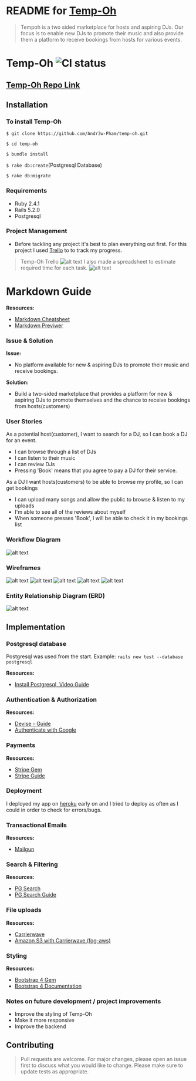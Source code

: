 # README for [Temp-Oh](https://temp-oh.herokuapp.com/)
>Tempoh is a two sided marketplace for hosts and aspiring DJs.
Our focus is to enable new DJs to promote their music and also provide them a platform to receive bookings from hosts for various events.
# Temp-Oh ![CI status](https://img.shields.io/badge/build-passing-brightgreen.svg)
## [Temp-Oh Repo Link](https://github.com/Andr3w-Pham/temp-oh)

## Installation

### To install Temp-Oh

`$ git clone https://github.com/Andr3w-Pham/temp-oh.git`

`$ cd temp-oh`

`$ bundle install`

`$ rake db:create`(Postgresql Database)

`$ rake db:migrate`

### Requirements

* Ruby 2.4.1
* Rails 5.2.0
* Postgresql

### Project Management
* Before tackling any project it's best to plan everything out first. For this project I used [Trello](https://trello.com/) to to track my progress.

> Temp-Oh Trello
![alt text](https://i.imgur.com/oHJFyJd.png)
> I also made a spreadsheet to estimate required time for each task.
![alt text](https://i.imgur.com/xUX5UIj.png)

# Markdown Guide
**Resources:**
* [Markdown Cheatsheet](https://github.com/adam-p/markdown-here/wiki/Markdown-Cheatsheet)
* [Markdown Previwer](https://dillinger.io/)


### Issue & Solution
 **Issue:**
- No platform available for new & aspiring DJs to promote their music and receive bookings.

**Solution:**
- Build a two-sided marketplace that provides a platform for new & aspiring DJs to promote themselves and the chance to receive bookings from hosts(customers)

### User Stories
As a potential host(customer), I want to search for a DJ, so I can book a DJ for an event.

* I can browse through a list of DJs
* I can listen to their music
* I can review DJs
* Pressing 'Book' means that you agree to pay a DJ for their service.


As a DJ I want hosts(customers) to be able to browse my profile, so I can get bookings

* I can upload many songs and allow the public to browse & listen to my uploads
* I'm able to see all of the reviews about myself
* When someone presses 'Book', I will be able to check it in my bookings list

### Workflow Diagram
![alt text](https://i.imgur.com/hQaOiM4.png)
###  Wireframes
![alt text](https://i.imgur.com/MlANfAK.png)
![alt text](https://i.imgur.com/iuk3jj4.png)
![alt text](https://i.imgur.com/1PwMjbA.png)
![alt text](https://i.imgur.com/YE5RodH.png)
![alt text](https://i.imgur.com/wLQYday.png)

### Entity Relationship Diagram (ERD)
![alt text](https://i.imgur.com/VyA6pqi.png)

## Implementation

### Postgresql database
Postgresql was used from the start.
Example:  ```rails new test --database postgresql```

**Resources:**

* [Install Postgresql, Video Guide](https://www.youtube.com/watch?v=5AOkxqFaYEE)

### Authentication & Authorization

**Resources:**

* [Devise - Guide](https://github.com/plataformatec/devise#getting-started)
* [Authenticate with Google](https://github.com/zquestz/omniauth-google-oauth2)


### Payments
**Resources:**

* [Stripe Gem](https://github.com/stripe/stripe-ruby)
* [Stripe Guide](https://stripe.com/docs/checkout/rails)

### Deployment

I deployed my app on [heroku](https://www.heroku.com/) early on and I tried to deploy as often as I could in order to check for errors/bugs.

### Transactional Emails

**Resources:**
* [Mailgun](https://github.com/mailgun/mailgun-ruby)

### Search & Filtering

**Resources:**
* [PG Search](https://github.com/Casecommons/pg_search)
* [PG Search Guide](https://www.mnishiguchi.com/2016/06/27/search-form-using-pg-search-gem/)

### File uploads
**Resources:**
* [Carrierwave](https://github.com/carrierwaveuploader/carrierwave)
* [Amazon S3 with Carrierwave (fog-aws)](https://github.com/fog/fog-aws)

### Styling
**Resources:**
* [Bootstrap 4 Gem](https://github.com/twbs/bootstrap-rubygem)
* [Bootstrap 4 Documentation](https://getbootstrap.com/docs/4.1/getting-started/introduction/)

### Notes on future development / project improvements
* Improve the styling of Temp-Oh
* Make it more responsive
* Improve the backend

## Contributing
>Pull requests are welcome. For major changes, please open an issue first to discuss what you would like to change.
Please make sure to update tests as appropriate.

